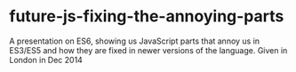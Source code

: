 future-js-fixing-the-annoying-parts
===================================

A presentation on ES6, showing us JavaScript parts that annoy us in ES3/ES5 and how they are fixed in newer versions of the language. Given in London in Dec 2014
